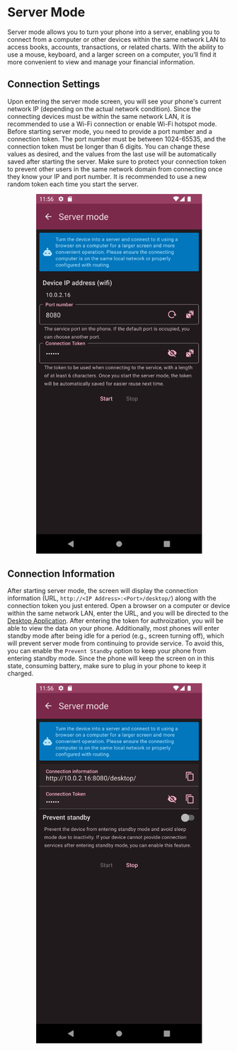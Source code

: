 # Server Mode

Server mode allows you to turn your phone into a server, enabling you to connect from a computer or other devices within the same network LAN to access books, accounts, transactions, or related charts. With the ability to use a mouse, keyboard, and a larger screen on a computer, you’ll find it more convenient to view and manage your financial information.

## Connection Settings

Upon entering the server mode screen, you will see your phone's current network IP (depending on the actual network condition). Since the connecting devices must be within the same network LAN, it is recommended to use a Wi-Fi connection or enable Wi-Fi hotspot mode. Before starting server mode, you need to provide a port number and a connection token. The port number must be between 1024-65535, and the connection token must be longer than 6 digits. You can change these values as desired, and the values from the last use will be automatically saved after starting the server. Make sure to protect your connection token to prevent other users in the same network domain from connecting once they know your IP and port number. It is recommended to use a new random token each time you start the server.

<div align="center">

<img src="imgs/server-mode-1.png" alt="" width="375">

</div>

## Connection Information

After starting server mode, the screen will display the connection information (URL, `http://<IP Address>:<Port>/desktop/`) along with the connection token you just entered. Open a browser on a computer or device within the same network LAN, enter the URL, and you will be directed to the [Desktop Application](desktop.md). After entering the token for authroization, you will be able to view the data on your phone. Additionally, most phones will enter standby mode after being idle for a period (e.g., screen turning off), which will prevent server mode from continuing to provide service. To avoid this, you can enable the `Prevent Standby` option to keep your phone from entering standby mode. Since the phone will keep the screen on in this state, consuming battery, make sure to plug in your phone to keep it charged.

<div align="center">

<img src="imgs/server-mode-2.png" alt="" width="375">

</div>
